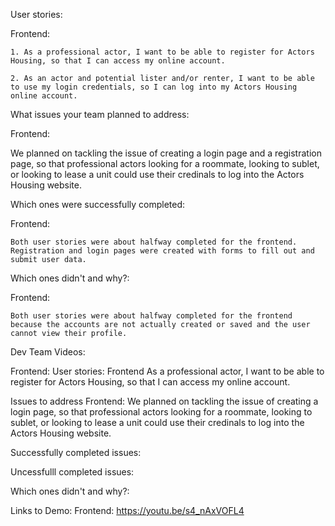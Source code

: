 User stories:

  Frontend:
  
    1. As a professional actor, I want to be able to register for Actors Housing, so that I can access my online account.
    
    2. As an actor and potential lister and/or renter, I want to be able to use my login credentials, so I can log into my Actors Housing online account.


What issues your team planned to address:

Frontend:

  We planned on tackling the issue of creating a login page and a registration page, so that professional actors looking for a roommate, looking to sublet, or looking to lease a unit could use their credinals to log into the Actors Housing website.


Which ones were successfully completed:

  Frontend:
  
    Both user stories were about halfway completed for the frontend. Registration and login pages were created with forms to fill out and submit user data.


Which ones didn't and why?:

  Frontend:
  
    Both user stories were about halfway completed for the frontend because the accounts are not actually created or saved and the user cannot view their profile.


Dev Team Videos:

  Frontend: User stories:
Frontend
As a professional actor, I want to be able to register for Actors Housing, so that I can access my online account.

Issues to address
Frontend:
  We planned on tackling the issue of creating a login page, so that professional actors looking for a roommate, looking to sublet, or looking to lease a unit could use their credinals to log into the Actors Housing website.

Successfully completed issues:

Uncessfulll completed issues:

Which ones didn't and why?:

Links to Demo:
Frontend: https://youtu.be/s4_nAxVOFL4


